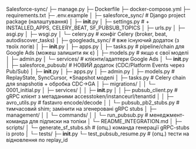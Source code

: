 Salesforce-sync/
├─ manage.py
├─ Dockerfile
├─ docker-compose.yml
├─ requirements.txt
├─ .env.example
│
├─ salesforce_sync/                 # Django project package (налаштування)
│  ├─ __init__.py
│  ├─ settings.py                   # + INSTALLED_APPS, CELERY_BEAT, SF_PUBSUB_TOPICS
│  ├─ urls.py
│  ├─ asgi.py
│  ├─ wsgi.py
│  └─ celery.py                     # конфіг Celery (broker, beat, autodiscover_tasks)
│
├─ googleads_sync/                  # вже існуючий додаток (з твоїх логів)
│  ├─ __init__.py
│  ├─ apps.py
│  ├─ tasks.py                      # pipeline/chain для Google Ads (можеш залишити як є)
│  ├─ models.py                     # якщо є свої моделі
│  ├─ admin.py
│  └─ services/                     # клієнти/адаптери Google Ads
│     └─ __init__.py
│
├─ salesforce_pubsub/               # НОВИЙ додаток (CDC/Platform Events через Pub/Sub)
│  ├─ __init__.py
│  ├─ apps.py
│  ├─ admin.py
│  ├─ models.py                     # ReplayState, SyncCursor, *Snapshot моделі
│  ├─ tasks.py                      # Celery chain для snapshotів + обробка CDC→GA
│  ├─ migrations/
│  │  └─ 0001_initial.py
│  ├─ services/
│  │  ├─ __init__.py
│  │  ├─ pubsub_client.py           # gRPC клієнт з метаданими accesstoken/instanceurl/tenantid
│  │  ├─ avro_utils.py              # fastavro encode/decode
│  │  └─ pubsub_pb2_stubs.py        # тимчасовий shim; замінити на згенеровані gRPC stubs
│  ├─ management/
│  │  └─ commands/
│  │     └─ run_pubsub.py           # менеджмент-команда для підписки на топіки
│  └─ README_INTEGRATION.md
│
├─ scripts/
│  └─ generate_sf_stubs.sh          # (опц.) команда генерації gRPC-stubs із proto
│
└─ tests/
   ├─ __init__.py
   └─ test_pubsub_resume.py         # (опц.) тести на відновлення по replay_id
